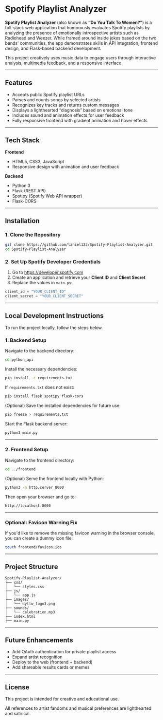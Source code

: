 # Spotify Playlist Analyzer

**Spotify Playlist Analyzer** (also known as **“Do You Talk To Women?”**) is a full-stack web application that humorously evaluates Spotify playlists by analyzing the presence of emotionally introspective artists such as Radiohead and Weezer. While framed around inside jokes based on the two bands' communities, the app demonstrates skills in API integration, frontend design, and Flask-based backend development.

This project creatively uses music data to engage users through interactive analysis, multimedia feedback, and a responsive interface.

---

## Features

- Accepts public Spotify playlist URLs
- Parses and counts songs by selected artists
- Recognizes key tracks and returns custom messages
- Displays a lighthearted “diagnosis” based on emotional tone
- Includes sound and animation effects for user feedback
- Fully responsive frontend with gradient animation and hover effects

---

## Tech Stack

**Frontend**
- HTML5, CSS3, JavaScript  
- Responsive design with animation and user feedback

**Backend**
- Python 3  
- Flask (REST API)  
- Spotipy (Spotify Web API wrapper)  
- Flask-CORS

---

##  Installation

### 1. Clone the Repository

```bash
git clone https://github.com/laniel123/Spotify-Playlist-Analyzer.git
cd Spotify-Playlist-Analyzer
```

### 2. Set Up Spotify Developer Credentials

1. Go to https://developer.spotify.com
2. Create an application and retrieve your **Client ID** and **Client Secret**
3. Replace the values in `main.py`:

```python
client_id = "YOUR_CLIENT_ID"
client_secret = "YOUR_CLIENT_SECRET"
```
---

## Local Development Instructions

To run the project locally, follow the steps below.

### 1. Backend Setup

Navigate to the backend directory:

```bash
cd python_api
```

Install the necessary dependencies:

```bash
pip install -r requirements.txt
```

If `requirements.txt` does not exist:

```bash
pip install flask spotipy flask-cors
```

(Optional) Save the installed dependencies for future use:

```bash
pip freeze > requirements.txt
```

Start the Flask backend server:

```bash
python3 main.py
```

---

### 2. Frontend Setup

Navigate to the frontend directory:

```bash
cd ../frontend
```

(Optional) Serve the frontend locally with Python:

```bash
python3 -m http.server 8000
```

Then open your browser and go to:

```
http://localhost:8000
```

---

### Optional: Favicon Warning Fix

If you'd like to remove the missing favicon warning in the browser console, you can create a dummy icon file:

```bash
touch frontend/favicon.ico
```

---


##  Project Structure

```
Spotify-Playlist-Analyzer/
├── css/
│   └── styles.css
├── js/
│   └── app.js
├── images/
│   └── dyttw_logo3.png
├── sounds/
│   └── celebration.mp3
├── index.html
├── main.py
```

---

##  Future Enhancements

- Add OAuth authentication for private playlist access
- Expand artist recognition 
- Deploy to the web (frontend + backend)
- Add shareable results cards or memes

---

##  License

This project is intended for creative and educational use.  

All references to artist fandoms and musical preferences are lighthearted and satirical.
